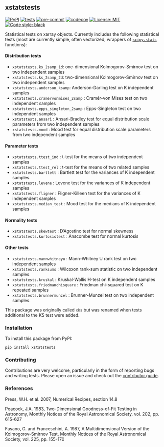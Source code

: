 ## xstatstests

[![PyPI](https://img.shields.io/pypi/v/xstatstests)](https://pypi.org/project/xstatstests)
[![tests](https://github.com/dougiesquire/xstatstests/actions/workflows/tests.yml/badge.svg)](https://github.com/dougiesquire/xstatstests/actions/workflows/tests.yml)
[![pre-commit](https://github.com/dougiesquire/xstatstests/actions/workflows/pre-commit.yml/badge.svg)](https://github.com/dougiesquire/xstatstests/actions/workflows/pre-commit.yml)
[![codecov](https://codecov.io/gh/dougiesquire/xstatstests/branch/main/graph/badge.svg?token=DBGC0FIRLA)](https://codecov.io/gh/dougiesquire/xstatstests)
[![License: MIT](https://img.shields.io/badge/License-MIT-green.svg)](https://github.com/dougiesquire/xstatstests/blob/master/LICENSE)
[![Code style: black](https://img.shields.io/badge/code%20style-black-000000.svg)](https://github.com/python/black)

Statistical tests on xarray objects. Currently includes the following statistical tests (most are currently simple, often vectorized, wrappers of [`scipy.stats`](https://docs.scipy.org/doc/scipy/reference/stats.html) functions):

#### Distribution tests
- `xstatstests.ks_2samp_1d`: one-dimensional Kolmogorov-Smirnov test on two independent samples
- `xstatstests.ks_2samp_2d`: two-dimensional Kolmogorov-Smirnov test on two independent samples
- `xstatstests.anderson_ksamp`: Anderson-Darling test on K independent samples
- `xstatstests.cramervonmises_2samp` : Cramér-von Mises test on two independent samples
- `xstatstests.epps_singleton_2samp` : Epps-Singleton test on two independent samples
- `xstatstests.ansari` : Ansari-Bradley test for equal distribution scale parameters from two independent samples
- `xstatstests.mood` : Mood test for equal distribution scale parameters from two independent samples

#### Parameter tests
- `xstatstests.ttest_ind` : t-test for the means of two independent samples
- `xstatstests.ttest_rel` : t-test for the means of two related samples
- `xstatstests.bartlett` : Bartlett test for the variances of K independent samples
- `xstatstests.levene` : Levene test for the variances of K independent samples
- `xstatstests.fligner` : Fligner-Killeen test for the variances of K independent samples
- `xstatstests.median_test` : Mood test for the medians of K independent samples

#### Normality tests
- `xstatstests.skewtest` : D’Agostino test for normal skewness
- `xstatstests.kurtosistest` : Anscombe test for normal kurtosis

#### Other tests
- `xstatstests.mannwhitneyu` : Mann-Whitney U rank test on two independent samples
- `xstatstests.ranksums` : Wilcoxon rank-sum statistic on two independent samples
- `xstatstests.kruskal` : Kruskal-Wallis H-test on K independent samples
- `xstatstests.friedmanchisquare` : Friedman chi-squared test on K repeated samples
- `xstatstests.brunnermunzel` : Brunner-Munzel test on two independent samples

This package was originally called `xks` but was renamed when tests additional to the KS test were added.

### Installation
To install this package from PyPI:
```
pip install xstatstests
```

### Contributing
Contributions are very welcome, particularly in the form of reporting bugs and writing tests. Please open an issue and check out the [contributor guide](CONTRIBUTING.md).

### References

Press, W.H. et al. 2007, Numerical Recipes, section 14.8

Peacock, J.A. 1983, Two-Dimensional Goodness-of-Fit Testing in Astronomy, Monthly Notices of the Royal Astronomical Society, vol. 202, pp. 615-627

Fasano, G. and Franceschini, A. 1987, A Multidimensional Version of the Kolmogorov-Smirnov Test, Monthly Notices of the Royal Astronomical Society, vol. 225, pp. 155-170
